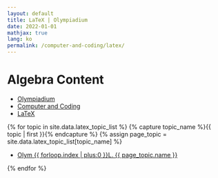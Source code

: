 ```yaml
---
layout: default
title: LaTeX | Olympiadium
date: 2022-01-01
mathjax: true
lang: ko
permalink: /computer-and-coding/latex/
---
```

<h1>Algebra Content</h1>
<ul class="breadcrumb">
	<li><a href="{{ site.homeurl }}">Olympiadium</a></li> 
	<li><a href="{{ site.homeurl }}computer-and-coding/">Computer and Coding</a></li> 
	<li><a href="{{ site.homeurl }}computer-and-coding/latex/">LaTeX</a></li>
</ul>
{% for topic in site.data.latex_topic_list %}
{% capture topic_name %}{{ topic | first }}{% endcapture %}
{% assign page_topic = site.data.latex_topic_list[topic_name] %}
  <ul class="actions fit big">
  <li><a href="{{ site.baseurl }}{{ page.permalink}}olym-{{ forloop.index | plus:0 }}l" class="button fit big">Olym {{ forloop.index | plus:0 }}L. {{ page_topic.name }}</a></li>
  </ul>
{% endfor %}
